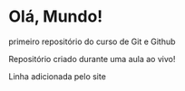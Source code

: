 # Olá, Mundo!
primeiro repositório do curso de Git e Github

Repositório criado durante uma aula ao vivo!

Linha adicionada pelo site
